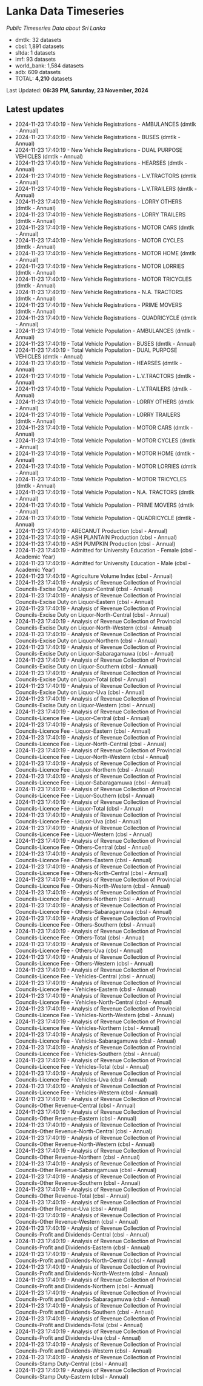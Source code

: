 # Lanka Data Timeseries
*Public Timeseries Data about Sri Lanka*

* dmtlk: 32 datasets
* cbsl: 1,891 datasets
* sltda: 1 datasets
* imf: 93 datasets
* world_bank: 1,584 datasets
* adb: 609 datasets
* TOTAL: **4,210** datasets

Last Updated: **06:39 PM, Saturday, 23 November, 2024**

## Latest updates

* 2024-11-23 17:40:19 - New Vehicle Registrations - AMBULANCES (dmtlk - Annual)
* 2024-11-23 17:40:19 - New Vehicle Registrations - BUSES (dmtlk - Annual)
* 2024-11-23 17:40:19 - New Vehicle Registrations - DUAL PURPOSE VEHICLES (dmtlk - Annual)
* 2024-11-23 17:40:19 - New Vehicle Registrations - HEARSES (dmtlk - Annual)
* 2024-11-23 17:40:19 - New Vehicle Registrations - L.V.TRACTORS (dmtlk - Annual)
* 2024-11-23 17:40:19 - New Vehicle Registrations - L.V.TRAILERS (dmtlk - Annual)
* 2024-11-23 17:40:19 - New Vehicle Registrations - LORRY OTHERS (dmtlk - Annual)
* 2024-11-23 17:40:19 - New Vehicle Registrations - LORRY TRAILERS (dmtlk - Annual)
* 2024-11-23 17:40:19 - New Vehicle Registrations - MOTOR CARS (dmtlk - Annual)
* 2024-11-23 17:40:19 - New Vehicle Registrations - MOTOR CYCLES (dmtlk - Annual)
* 2024-11-23 17:40:19 - New Vehicle Registrations - MOTOR HOME (dmtlk - Annual)
* 2024-11-23 17:40:19 - New Vehicle Registrations - MOTOR LORRIES (dmtlk - Annual)
* 2024-11-23 17:40:19 - New Vehicle Registrations - MOTOR TRICYCLES (dmtlk - Annual)
* 2024-11-23 17:40:19 - New Vehicle Registrations - N.A. TRACTORS (dmtlk - Annual)
* 2024-11-23 17:40:19 - New Vehicle Registrations - PRIME MOVERS (dmtlk - Annual)
* 2024-11-23 17:40:19 - New Vehicle Registrations - QUADRICYCLE (dmtlk - Annual)
* 2024-11-23 17:40:19 - Total Vehicle Population - AMBULANCES (dmtlk - Annual)
* 2024-11-23 17:40:19 - Total Vehicle Population - BUSES (dmtlk - Annual)
* 2024-11-23 17:40:19 - Total Vehicle Population - DUAL PURPOSE VEHICLES (dmtlk - Annual)
* 2024-11-23 17:40:19 - Total Vehicle Population - HEARSES (dmtlk - Annual)
* 2024-11-23 17:40:19 - Total Vehicle Population - L.V.TRACTORS (dmtlk - Annual)
* 2024-11-23 17:40:19 - Total Vehicle Population - L.V.TRAILERS (dmtlk - Annual)
* 2024-11-23 17:40:19 - Total Vehicle Population - LORRY OTHERS (dmtlk - Annual)
* 2024-11-23 17:40:19 - Total Vehicle Population - LORRY TRAILERS (dmtlk - Annual)
* 2024-11-23 17:40:19 - Total Vehicle Population - MOTOR CARS (dmtlk - Annual)
* 2024-11-23 17:40:19 - Total Vehicle Population - MOTOR CYCLES (dmtlk - Annual)
* 2024-11-23 17:40:19 - Total Vehicle Population - MOTOR HOME (dmtlk - Annual)
* 2024-11-23 17:40:19 - Total Vehicle Population - MOTOR LORRIES (dmtlk - Annual)
* 2024-11-23 17:40:19 - Total Vehicle Population - MOTOR TRICYCLES (dmtlk - Annual)
* 2024-11-23 17:40:19 - Total Vehicle Population - N.A. TRACTORS (dmtlk - Annual)
* 2024-11-23 17:40:19 - Total Vehicle Population - PRIME MOVERS (dmtlk - Annual)
* 2024-11-23 17:40:19 - Total Vehicle Population - QUADRICYCLE (dmtlk - Annual)
* 2024-11-23 17:40:19 - ARECANUT Production (cbsl - Annual)
* 2024-11-23 17:40:19 - ASH PLANTAIN Production (cbsl - Annual)
* 2024-11-23 17:40:19 - ASH PUMPKIN Production (cbsl - Annual)
* 2024-11-23 17:40:19 - Admitted for University Education - Female (cbsl - Academic Year)
* 2024-11-23 17:40:19 - Admitted for University Education - Male (cbsl - Academic Year)
* 2024-11-23 17:40:19 - Agriculture Volume Index (cbsl - Annual)
* 2024-11-23 17:40:19 - Analysis of Revenue Collection of Provincial Councils-Excise Duty on Liquor-Central (cbsl - Annual)
* 2024-11-23 17:40:19 - Analysis of Revenue Collection of Provincial Councils-Excise Duty on Liquor-Eastern (cbsl - Annual)
* 2024-11-23 17:40:19 - Analysis of Revenue Collection of Provincial Councils-Excise Duty on Liquor-North-Central (cbsl - Annual)
* 2024-11-23 17:40:19 - Analysis of Revenue Collection of Provincial Councils-Excise Duty on Liquor-North-Western (cbsl - Annual)
* 2024-11-23 17:40:19 - Analysis of Revenue Collection of Provincial Councils-Excise Duty on Liquor-Northern (cbsl - Annual)
* 2024-11-23 17:40:19 - Analysis of Revenue Collection of Provincial Councils-Excise Duty on Liquor-Sabaragamuwa (cbsl - Annual)
* 2024-11-23 17:40:19 - Analysis of Revenue Collection of Provincial Councils-Excise Duty on Liquor-Southern (cbsl - Annual)
* 2024-11-23 17:40:19 - Analysis of Revenue Collection of Provincial Councils-Excise Duty on Liquor-Total (cbsl - Annual)
* 2024-11-23 17:40:19 - Analysis of Revenue Collection of Provincial Councils-Excise Duty on Liquor-Uva (cbsl - Annual)
* 2024-11-23 17:40:19 - Analysis of Revenue Collection of Provincial Councils-Excise Duty on Liquor-Western (cbsl - Annual)
* 2024-11-23 17:40:19 - Analysis of Revenue Collection of Provincial Councils-Licence Fee - Liquor-Central (cbsl - Annual)
* 2024-11-23 17:40:19 - Analysis of Revenue Collection of Provincial Councils-Licence Fee - Liquor-Eastern (cbsl - Annual)
* 2024-11-23 17:40:19 - Analysis of Revenue Collection of Provincial Councils-Licence Fee - Liquor-North-Central (cbsl - Annual)
* 2024-11-23 17:40:19 - Analysis of Revenue Collection of Provincial Councils-Licence Fee - Liquor-North-Western (cbsl - Annual)
* 2024-11-23 17:40:19 - Analysis of Revenue Collection of Provincial Councils-Licence Fee - Liquor-Northern (cbsl - Annual)
* 2024-11-23 17:40:19 - Analysis of Revenue Collection of Provincial Councils-Licence Fee - Liquor-Sabaragamuwa (cbsl - Annual)
* 2024-11-23 17:40:19 - Analysis of Revenue Collection of Provincial Councils-Licence Fee - Liquor-Southern (cbsl - Annual)
* 2024-11-23 17:40:19 - Analysis of Revenue Collection of Provincial Councils-Licence Fee - Liquor-Total (cbsl - Annual)
* 2024-11-23 17:40:19 - Analysis of Revenue Collection of Provincial Councils-Licence Fee - Liquor-Uva (cbsl - Annual)
* 2024-11-23 17:40:19 - Analysis of Revenue Collection of Provincial Councils-Licence Fee - Liquor-Western (cbsl - Annual)
* 2024-11-23 17:40:19 - Analysis of Revenue Collection of Provincial Councils-Licence Fee - Others-Central (cbsl - Annual)
* 2024-11-23 17:40:19 - Analysis of Revenue Collection of Provincial Councils-Licence Fee - Others-Eastern (cbsl - Annual)
* 2024-11-23 17:40:19 - Analysis of Revenue Collection of Provincial Councils-Licence Fee - Others-North-Central (cbsl - Annual)
* 2024-11-23 17:40:19 - Analysis of Revenue Collection of Provincial Councils-Licence Fee - Others-North-Western (cbsl - Annual)
* 2024-11-23 17:40:19 - Analysis of Revenue Collection of Provincial Councils-Licence Fee - Others-Northern (cbsl - Annual)
* 2024-11-23 17:40:19 - Analysis of Revenue Collection of Provincial Councils-Licence Fee - Others-Sabaragamuwa (cbsl - Annual)
* 2024-11-23 17:40:19 - Analysis of Revenue Collection of Provincial Councils-Licence Fee - Others-Southern (cbsl - Annual)
* 2024-11-23 17:40:19 - Analysis of Revenue Collection of Provincial Councils-Licence Fee - Others-Total (cbsl - Annual)
* 2024-11-23 17:40:19 - Analysis of Revenue Collection of Provincial Councils-Licence Fee - Others-Uva (cbsl - Annual)
* 2024-11-23 17:40:19 - Analysis of Revenue Collection of Provincial Councils-Licence Fee - Others-Western (cbsl - Annual)
* 2024-11-23 17:40:19 - Analysis of Revenue Collection of Provincial Councils-Licence Fee - Vehicles-Central (cbsl - Annual)
* 2024-11-23 17:40:19 - Analysis of Revenue Collection of Provincial Councils-Licence Fee - Vehicles-Eastern (cbsl - Annual)
* 2024-11-23 17:40:19 - Analysis of Revenue Collection of Provincial Councils-Licence Fee - Vehicles-North-Central (cbsl - Annual)
* 2024-11-23 17:40:19 - Analysis of Revenue Collection of Provincial Councils-Licence Fee - Vehicles-North-Western (cbsl - Annual)
* 2024-11-23 17:40:19 - Analysis of Revenue Collection of Provincial Councils-Licence Fee - Vehicles-Northern (cbsl - Annual)
* 2024-11-23 17:40:19 - Analysis of Revenue Collection of Provincial Councils-Licence Fee - Vehicles-Sabaragamuwa (cbsl - Annual)
* 2024-11-23 17:40:19 - Analysis of Revenue Collection of Provincial Councils-Licence Fee - Vehicles-Southern (cbsl - Annual)
* 2024-11-23 17:40:19 - Analysis of Revenue Collection of Provincial Councils-Licence Fee - Vehicles-Total (cbsl - Annual)
* 2024-11-23 17:40:19 - Analysis of Revenue Collection of Provincial Councils-Licence Fee - Vehicles-Uva (cbsl - Annual)
* 2024-11-23 17:40:19 - Analysis of Revenue Collection of Provincial Councils-Licence Fee - Vehicles-Western (cbsl - Annual)
* 2024-11-23 17:40:19 - Analysis of Revenue Collection of Provincial Councils-Other Revenue-Central (cbsl - Annual)
* 2024-11-23 17:40:19 - Analysis of Revenue Collection of Provincial Councils-Other Revenue-Eastern (cbsl - Annual)
* 2024-11-23 17:40:19 - Analysis of Revenue Collection of Provincial Councils-Other Revenue-North-Central (cbsl - Annual)
* 2024-11-23 17:40:19 - Analysis of Revenue Collection of Provincial Councils-Other Revenue-North-Western (cbsl - Annual)
* 2024-11-23 17:40:19 - Analysis of Revenue Collection of Provincial Councils-Other Revenue-Northern (cbsl - Annual)
* 2024-11-23 17:40:19 - Analysis of Revenue Collection of Provincial Councils-Other Revenue-Sabaragamuwa (cbsl - Annual)
* 2024-11-23 17:40:19 - Analysis of Revenue Collection of Provincial Councils-Other Revenue-Southern (cbsl - Annual)
* 2024-11-23 17:40:19 - Analysis of Revenue Collection of Provincial Councils-Other Revenue-Total (cbsl - Annual)
* 2024-11-23 17:40:19 - Analysis of Revenue Collection of Provincial Councils-Other Revenue-Uva (cbsl - Annual)
* 2024-11-23 17:40:19 - Analysis of Revenue Collection of Provincial Councils-Other Revenue-Western (cbsl - Annual)
* 2024-11-23 17:40:19 - Analysis of Revenue Collection of Provincial Councils-Profit and Dividends-Central (cbsl - Annual)
* 2024-11-23 17:40:19 - Analysis of Revenue Collection of Provincial Councils-Profit and Dividends-Eastern (cbsl - Annual)
* 2024-11-23 17:40:19 - Analysis of Revenue Collection of Provincial Councils-Profit and Dividends-North-Central (cbsl - Annual)
* 2024-11-23 17:40:19 - Analysis of Revenue Collection of Provincial Councils-Profit and Dividends-North-Western (cbsl - Annual)
* 2024-11-23 17:40:19 - Analysis of Revenue Collection of Provincial Councils-Profit and Dividends-Northern (cbsl - Annual)
* 2024-11-23 17:40:19 - Analysis of Revenue Collection of Provincial Councils-Profit and Dividends-Sabaragamuwa (cbsl - Annual)
* 2024-11-23 17:40:19 - Analysis of Revenue Collection of Provincial Councils-Profit and Dividends-Southern (cbsl - Annual)
* 2024-11-23 17:40:19 - Analysis of Revenue Collection of Provincial Councils-Profit and Dividends-Total (cbsl - Annual)
* 2024-11-23 17:40:19 - Analysis of Revenue Collection of Provincial Councils-Profit and Dividends-Uva (cbsl - Annual)
* 2024-11-23 17:40:19 - Analysis of Revenue Collection of Provincial Councils-Profit and Dividends-Western (cbsl - Annual)
* 2024-11-23 17:40:19 - Analysis of Revenue Collection of Provincial Councils-Stamp Duty-Central (cbsl - Annual)
* 2024-11-23 17:40:19 - Analysis of Revenue Collection of Provincial Councils-Stamp Duty-Eastern (cbsl - Annual)
